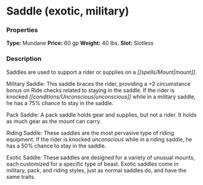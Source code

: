 ﻿---
Title: "Saddle (exotic, military)"
Type: "Mundane"
Price: "60 gp"
Weight: "40 lbs."
Slot: "Slotless"
Description: |
  "Saddles are used to support a rider or supplies on a mount.
  _Military Saddle_: This saddle braces the rider, providing a +2 circumstance bonus on Ride checks related to staying in the saddle. If the rider is knocked unconscious while in a military saddle, he has a 75% chance to stay in the saddle.
  _Pack Saddle_: A pack saddle holds gear and supplies, but not a rider. It holds as much gear as the mount can carry.
  _Riding Saddle_: These saddles are the most pervasive type of riding equipment. If the rider is knocked unconscious while in a riding saddle, he has a 50% chance to stay in the saddle.
  _Exotic Saddle_: These saddles are designed for a variety of unusual mounts, each customized for a specific type of beast. Exotic saddles come in military, pack, and riding styles, just as normal saddles do, and have the same traits."
Sources: "['Core Rulebook', 'Ultimate Equipment']"
---

# Saddle (exotic, military)

### Properties

**Type:** Mundane **Price:** 60 gp **Weight:** 40 lbs. **Slot:** Slotless

### Description

Saddles are used to support a rider or supplies on a _[[spells/Mount|mount]]_.

Military Saddle: This saddle braces the rider, providing a +2 circumstance bonus on Ride checks related to staying in the saddle. If the rider is knocked _[[conditions/Unconscious|unconscious]]_ while in a military saddle, he has a 75% chance to stay in the saddle.

Pack Saddle: A pack saddle holds gear and supplies, but not a rider. It holds as much gear as the _mount_ can carry.

Riding Saddle: These saddles are the most pervasive type of riding equipment. If the rider is knocked _unconscious_ while in a riding saddle, he has a 50% chance to stay in the saddle.

Exotic Saddle: These saddles are designed for a variety of unusual mounts, each customized for a specific type of beast. Exotic saddles come in military, pack, and riding styles, just as normal saddles do, and have the same traits.

